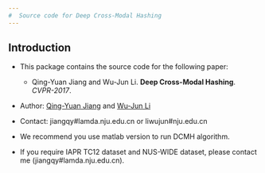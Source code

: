 ```yaml
---
#  Source code for Deep Cross-Modal Hashing
---
```

## Introduction
* This package contains the source code for the following paper:
	* Qing-Yuan Jiang and Wu-Jun Li. **Deep Cross-Modal Hashing**. *CVPR-2017*.

* Author: [Qing-Yuan Jiang](http://jiangqy.me) and [Wu-Jun Li](http://cs.nju.edu.cn/lwj)
* Contact: jiangqy#lamda.nju.edu.cn or liwujun#nju.edu.cn
* We recommend you use matlab version to run DCMH algorithm.
* If you require IAPR TC12 dataset and NUS-WIDE dataset, please contact me (jiangqy#lamda.nju.edu.cn).